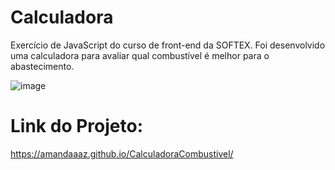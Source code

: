 # Calculadora
Exercício de JavaScript do curso de front-end da SOFTEX. Foi desenvolvido uma calculadora para avaliar qual combustível é melhor para o abastecimento.

![image](https://github.com/Amandaaaz/CalculadoraCombustivel/assets/95643803/7660fe05-c1fb-4947-9ee7-6db833c6d1ea)


# Link do Projeto:

https://amandaaaz.github.io/CalculadoraCombustivel/
